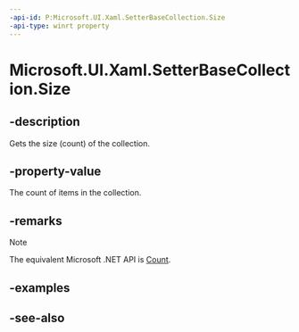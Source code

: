 ```yaml
---
-api-id: P:Microsoft.UI.Xaml.SetterBaseCollection.Size
-api-type: winrt property
---
```


<!-- Property syntax
public uint Size { get; }
-->

# Microsoft.UI.Xaml.SetterBaseCollection.Size

## -description

Gets the size (count) of the collection.

## -property-value

The count of items in the collection.

## -remarks

> [!NOTE]
> The equivalent Microsoft .NET API is [Count](/dotnet/api/system.collections.icollection.count).

## -examples

## -see-also
